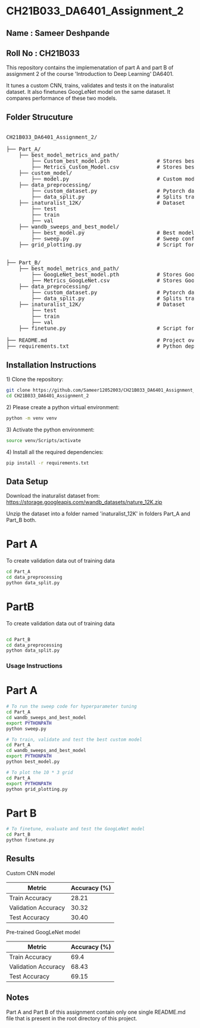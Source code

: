 # CH21B033_DA6401_Assignment_2

## Name : Sameer Deshpande

## Roll No : CH21B033

This repository contains the implemenatation of part A and part B of assignment 2 of the course 'Introduction to Deep Learning' DA6401.

It tunes a custom CNN, trains, validates and tests it on the inaturalist dataset. It also finetunes GoogLeNet model on the same dataset. It compares performance of these two models.

## Folder Strucuture
<pre> 
CH21B033_DA6401_Assignment_2/ 

├── Part_A/ 
    ├── best_model_metrics_and_path/ 
        ├── Custom_best_model.pth               # Stores best custom model's weights
        ├── Metrics_Custom_Model.csv            # Stores best custom model's performance
    ├── custom_model/
        ├── model.py                            # Custom model architecture code 
    ├── data_preprocessing/
        ├── custom_dataset.py                   # Pytorch dataset creation script 
        ├── data_split.py                       # Splits training data into validation data
    ├── inaturalist_12K/                        # Dataset 
        ├── test 
        ├── train
        ├── val
    ├── wandb_sweeps_and_best_model/ 
        ├── best_model.py                       # Best model training and validation
        ├── sweep.py                            # Sweep configs and best model tracking
    ├── grid_plotting.py                        # Script for plotting $10 \times 3$ grid 


├── Part_B/ 
    ├── best_model_metrics_and_path/ 
        ├── GoogLeNet_best_model.pth            # Stores GoogLeNet's weights
        ├── Metrics_GoogLeNet.csv               # Stores GoogLeNet's performance    
    ├── data_preprocessing/ 
        ├── custom_dataset.py                   # Pytorch dataset creation script 
        ├── data_split.py                       # Splits training data into validation data
    ├── inaturalist_12K/                        # Dataset 
        ├── test 
        ├── train
        ├── val    
    ├── finetune.py                             # Script for fine-tuning GoogLeNet model  
    
├── README.md                                   # Project overview and instructions 
├── requirements.txt                            # Python dependencies </pre> 


## Installation Instructions

1\) Clone the repository:
```bash
git clone https://github.com/Sameer12052003/CH21B033_DA6401_Assignment_2.git
cd CH21B033_DA6401_Assignment_2
```

2\) Please create a python virtual environment: 
```bash
python -m venv venv
```

3\) Activate the python environment:
```bash
source venv/Scripts/activate
```

4\) Install all the required dependencies:
```bash
pip install -r requirements.txt
```

## Data Setup

Download the inaturalist dataset from: https://storage.googleapis.com/wandb_datasets/nature_12K.zip

Unzip the dataset into a folder named 'inaturalist_12K' in folders Part_A and Part_B both.

# Part A
To create validation data out of training data

```bash
cd Part_A
cd data_preprocessing
python data_split.py
```

# PartB
To create validation data out of training data
```bash

cd Part_B
cd data_preprocessing
python data_split.py
```

### Usage Instructions

# Part A

```bash
# To run the sweep code for hyperparameter tuning
cd Part_A
cd wandb_sweeps_and_best_model
export PYTHONPATH
python sweep.py

# To train, validate and test the best custom model
cd Part_A
cd wandb_sweeps_and_best_model
export PYTHONPATH
python best_model.py

# To plot the 10 * 3 grid
cd Part_A
export PYTHONPATH
python grid_plotting.py
```

# Part B
```bash
# To finetune, evaluate and test the GoogLeNet model 
cd Part_B
python finetune.py
```

## Results

Custom CNN model

| Metric            | Accuracy (%)         |
|-------------------|----------------------|
| Train Accuracy     | 28.21               |
| Validation Accuracy| 30.32               |
| Test Accuracy      | 30.40               |

Pre-trained GoogLeNet model

| Metric            | Accuracy (%)         |
|-------------------|----------------------|
| Train Accuracy     | 69.4               |
| Validation Accuracy| 68.43               |
| Test Accuracy      | 69.15              |


## Notes

Part A and Part B of this assignment contain only one single README.md file that is present in the root directory of this project.